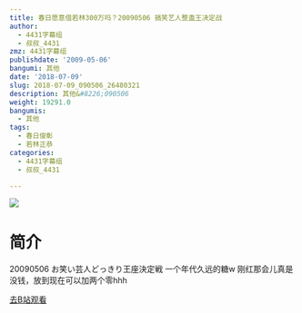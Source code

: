 ```yaml
---
title: 春日愿意借若林300万吗？20090506 搞笑艺人整蛊王决定战
author:
  - 4431字幕组
  - 叔叔_4431
zmz: 4431字幕组
publishdate: '2009-05-06'
bangumi: 其他
date: '2018-07-09'
slug: 2018-07-09_090506_26480321
description: 其他&#8226;090506
weight: 19291.0
bangumis:
  - 其他
tags:
  - 春日俊彰
  - 若林正恭
categories:
  - 4431字幕组
  - 叔叔_4431

---
```

![](https://i.imgur.com/5tzZUal.jpg)
# 简介  
20090506 お笑い芸人どっきり王座決定戦
一个年代久远的糖w
刚红那会儿真是没钱，放到现在可以加两个零hhh  

[去B站观看](https://www.bilibili.com/video/av26480321/)
 
